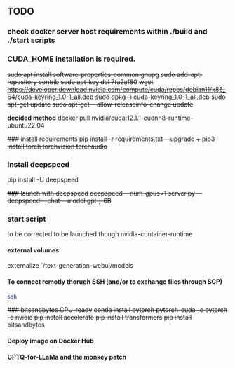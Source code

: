 ## TODO

### check docker server host requirements within ./build and ./start scripts

### CUDA_HOME installation is required.
~~sudo apt install software-properties-common gnupg~~
~~sudo add-apt-repository contrib~~
~~sudo apt-key del 7fa2af80~~
~~wget https://developer.download.nvidia.com/compute/cuda/repos/debian11/x86_64/cuda-keyring_1.0-1_all.deb~~
~~sudo dpkg -i cuda-keyring_1.0-1_all.deb~~
~~sudo apt-get update~~
~~sudo apt-get --allow-releaseinfo-change update~~

**decided method**
docker pull nvidia/cuda:12.1.1-cudnn8-runtime-ubuntu22.04

~~### install requirements~~ 
~~pip install -r requirements.txt --upgrade~~
~~+ pip3 install torch torchvision torchaudio~~


### install deepspeed
pip install -U deepspeed

~~### launch with deepspeed~~
~~deepspeed --num_gpus=1 server.py --deepspeed --chat --model gpt-j-6B~~

### start script
to be corrected to be launched though nvidia-container-runtime

#### external volumes
externalize `/text-generation-webui/models

#### To connect remotly thorugh SSH (and/or to exchange files through SCP)

```bash
ssh 
```

~~### bitsandbytes GPU-ready~~
~~conda install pytorch pytorch-cuda -c pytorch -c nvidia~~
~~pip install accelerate~~
~~pip install transformers~~
~~pip install bitsandbytes~~

#### Deploy image on Docker Hub

#### GPTQ-for-LLaMa and the monkey patch

